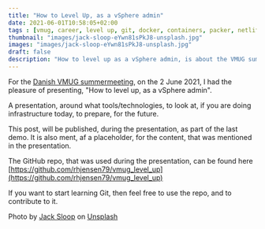 ```yaml
---
title: "How to Level Up, as a vSphere admin"
date: 2021-06-01T10:58:05+02:00
tags : [vmug, career, level up, git, docker, containers, packer, netlify, hugo]
thumbnail: "images/jack-sloop-eYwn81sPkJ8-unsplash.jpg"
images: "images/jack-sloop-eYwn81sPkJ8-unsplash.jpg"
draft: false
description: "How to level up as a vSphere admin, is about the VMUG summer presentation, around this topic, on what tools to use, when you are a vSphere admin, to be better at your job"
---
```

For the [Danish VMUG summermeeting](https://sommer2021.eventbrite.com/), on the 2 June 2021, I had the pleasure of presenting, "How to level up, as a vSphere admin".

A presentation, around what tools/technologies, to look at, if you are doing infrastructure today, to prepare, for the future.

This post, will be published, during the presentation, as part of the last demo. 
It is also ment, af a placeholder, for the content, that was mentioned in the presentation.

The GitHub repo, that was used during the presentation, can be found here [https://github.com/rhjensen79/vmug_level_up](https://github.com/rhjensen79/vmug_level_up)

If you want to start learning Git, then feel free to use the repo, and to contribute to it. 


Photo by <a href="https://unsplash.com/@jacksloop?utm_source=unsplash&utm_medium=referral&utm_content=creditCopyText">Jack Sloop</a> on <a href="https://unsplash.com/s/photos/level-up?utm_source=unsplash&utm_medium=referral&utm_content=creditCopyText">Unsplash</a>
  